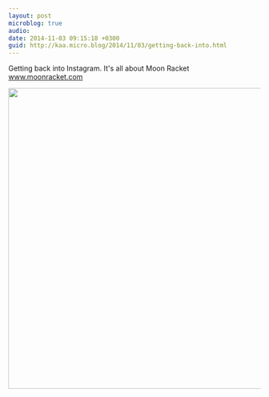 ```yaml
---
layout: post
microblog: true
audio: 
date: 2014-11-03 09:15:18 +0300
guid: http://kaa.micro.blog/2014/11/03/getting-back-into.html
---
```

Getting back into Instagram. It's all about Moon Racket www.moonracket.com

<img src="https://micro.kaa.bz/uploads/2018/c4107e7d4a.jpg" width="600" height="600" />
